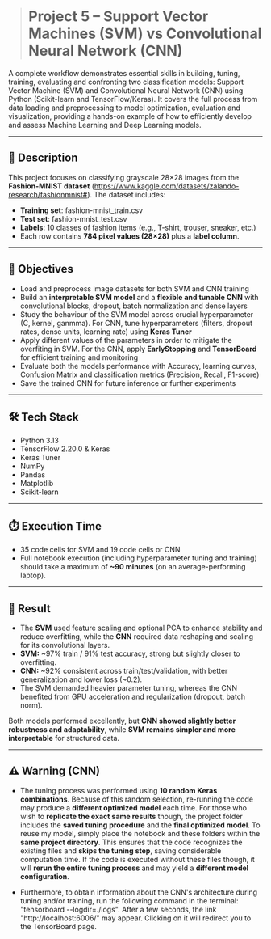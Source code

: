 > # Project 5 – Support Vector Machines (SVM) vs Convolutional Neural Network (CNN)

A complete workflow demonstrates essential skills in building, tuning, training, evaluating and confronting two classification models: Support Vector Machine (SVM) and Convolutional Neural Network (CNN) using Python (Scikit-learn and TensorFlow/Keras). It covers the full process from data loading and preprocessing to model optimization, evaluation and visualization, providing a hands-on example of how to efficiently develop and assess Machine Learning and Deep Learning models.

---

## 📝 Description

This project focuses on classifying grayscale 28×28 images from the **Fashion-MNIST dataset** (https://www.kaggle.com/datasets/zalando-research/fashionmnist#). The dataset includes:
- **Training set**: fashion-mnist_train.csv
- **Test set**: fashion-mnist_test.csv
- **Labels**: 10 classes of fashion items (e.g., T-shirt, trouser, sneaker, etc.)  
- Each row contains **784 pixel values (28×28)** plus a **label column**.

---

## 🎯 Objectives

- Load and preprocess image datasets for both SVM and CNN training
- Build an **interpretable SVM model** and a **flexible and tunable CNN** with convolutional blocks, dropout, batch normalization and dense layers  
- Study the behaviour of the SVM model across crucial hyperparameter (C, kernel, ganmma). For CNN, tune hyperparameters (filters, dropout rates, dense units, learning rate) using **Keras Tuner**  
- Apply different values of the parameters in order to mitigate the overfiting in SVM. For the CNN, apply **EarlyStopping** and **TensorBoard** for efficient training and monitoring  
- Evaluate both the models performance with Accuracy, learning curves, Confusion Matrix and classification metrics (Precision, Recall, F1-score)  
- Save the trained CNN for future inference or further experiments  

---

## 🛠️ Tech Stack

- Python 3.13  
- TensorFlow 2.20.0 & Keras  
- Keras Tuner  
- NumPy  
- Pandas  
- Matplotlib
- Scikit-learn

---

## ⏱️ Execution Time

- 35 code cells for SVM and 19 code cells or CNN
- Full notebook execution (including hyperparameter tuning and training) should take a maximum of **~90 minutes** (on an average-performing laptop).

---

## 🚀 Result

- The **SVM** used feature scaling and optional PCA to enhance stability and reduce overfitting, while the **CNN** required data reshaping and scaling for its convolutional layers.
- **SVM:** ~97% train / 91% test accuracy, strong but slightly closer to overfitting.  
- **CNN:** ~92% consistent across train/test/validation, with better generalization and lower loss (~0.2).
- The SVM demanded heavier parameter tuning, whereas the CNN benefited from GPU acceleration and regularization (dropout, batch norm).  

Both models performed excellently, but **CNN showed slightly better robustness and adaptability**, while **SVM remains simpler and more interpretable** for structured data.

---

## ⚠️ Warning (CNN)

- The tuning process was performed using **10 random Keras combinations**. Because of this random selection, re-running the code may produce a **different optimized model** each time. For those who wish to **replicate the exact same results** though, the project folder includes the **saved tuning procedure** and the **final optimized model**. To reuse my model, simply place the notebook and these folders within the **same project directory**. This ensures that the code recognizes the existing files and **skips the tuning step**, saving considerable computation time. If the code is executed without these files though, it will **rerun the entire tuning process** and may yield a **different model configuration**.

- Furthermore, to obtain information about the CNN's architecture during tuning and/or training, run the following command in the terminal: "tensorboard --logdir=./logs". After a few seconds, the link "http://localhost:6006/" may appear. Clicking on it will redirect you to the TensorBoard page.
